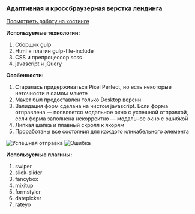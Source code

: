 <h3>Адаптивная и кроссбраузерная верстка лендинга</h3>

<a href="http://v985387m.beget.tech/" target="_blank">Посмотреть работу на хостинге</a>

<b>Используемые технологии: </b>
1) Сборщик gulp
2) Html + плагин gulp-file-include
3) CSS и препроцессор scss
4) javascript и jQuery 

<p></p>

<b>Особенности:</b>
1) Старалась придерживаться Pixel Perfect, но есть некоторые неточности в самом макете
2) Макет был предоставлен только Desktop версии
3) Валидация форм сделана на чистом javascript. Если форма отправлена — появляется модальное окно с успешной отправкой, если форма заполнена некорректно — модальное окно с ошибкой
4) Липкая шапка и плавный скролл к якорям
5) Проработаны все состояния для каждого кликабельного элемента

![Успешная отправка](https://ibb.co/gVBr8wp)
![Ошибка](https://ibb.co/4mck340)

<p></p>

<b>Используемые плагины: </b>
1) swiper
2) slick-slider
3) fancybox
4) mixitup
5) formstyler
6) datepicker
7) rateyo